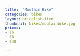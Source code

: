 ```yaml
---
title:  "Moutain Bike"
categories: bikes
layout: pricelist-item
thumbnail: bikes/moutainbike.jpg
prices:
- €6
- €8
- €48

---
```





